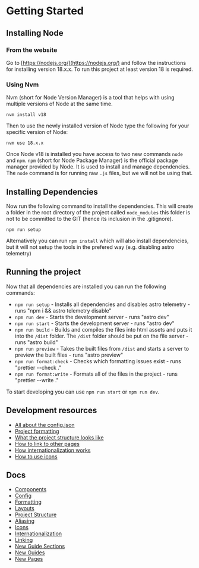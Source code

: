 # Getting Started

## Installing Node

### From the website

Go to [https://nodejs.org/](https://nodejs.org/) and follow the instructions for installing version 18.x.x. To run this project at least version 18 is required.

### Using Nvm

Nvm (short for Node Version Manager) is a tool that helps with using multiple versions of Node at the same time.

```console
nvm install v18
```

Then to use the newly installed version of Node type the following for your specific version of Node:

```console
nvm use 18.x.x
```

Once Node v18 is installed you have access to two new commands `node` and `npm`. `npm` (short for Node Package Manager) is the official package manager provided by Node. It is used to install and manage dependencies. The `node` command is for running raw `.js` files, but we will not be using that.

## Installing Dependencies

Now run the following command to install the dependencies. This will create a folder in the root directory of the project called `node_modules` this folder is not to be committed to the GIT (hence its inclusion in the .gitignore).

```console
npm run setup
```

Alternatively you can run `npm install` which will also install dependencies, but it will not setup the tools in the prefered way (e.g. disabling astro telemetry)

## Running the project

Now that all dependencies are installed you can run the following commands:

- `npm run setup` - Installs all dependencies and disables astro telemetry - runs "npm i && astro telemetry disable"
- `npm run dev` - Starts the development server - runs "astro dev"
- `npm run start` - Starts the development server - runs "astro dev"
- `npm run build` - Builds and compiles the files into html assets and puts it into the `/dist` folder. The `/dist` folder should be put on the file server - runs "astro build"
- `npm run preview` - Takes the built files from `/dist` and starts a server to preview the built files - runs "astro preview"
- `npm run format:check` - Checks which formatting issues exist - runs "prettier --check ."
- `npm run format:write` - Formats all of the files in the project - runs "prettier --write ."

To start developing you can use `npm run start` or `npm run dev`.

## Development resources

- [All about the config.json](config.md)
- [Project formatting](formatting.md)
- [What the project structure looks like](project-structure.md)
- [How to link to other pages](content/linking.md)
- [How internationalization works](content/internationalization.md)
- [How to use icons](content/icons.md)

## Docs

- [Components](components.md)
- [Config](config.md)
- [Formatting](formatting.md)
- [Layouts](layouts.md)
- [Project Structure](project-structure.md)
- [Aliasing](content/aliasing.md)
- [Icons](content/icons.md)
- [Internationalization](content/internationalization.md)
- [Linking](content/linking.md)
- [New Guide Sections](content/new-guide-sections.md)
- [New Guides](content/new-guides.md)
- [New Pages](content/new-pages.md)
